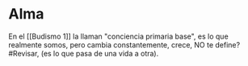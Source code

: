 # Alma

En el [[Budismo 1]] la llaman "conciencia primaria base", es lo que realmente somos, pero cambia constantemente, crece, NO te define? #Revisar, (es lo que pasa de una vida a otra).